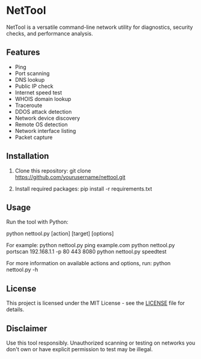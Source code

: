 # NetTool

NetTool is a versatile command-line network utility for diagnostics, security checks, and performance analysis.

## Features

- Ping
- Port scanning
- DNS lookup
- Public IP check
- Internet speed test
- WHOIS domain lookup
- Traceroute
- DDOS attack detection
- Network device discovery
- Remote OS detection
- Network interface listing
- Packet capture

## Installation

1. Clone this repository:
   git clone https://github.com/yourusername/nettool.git

2. Install required packages:
   pip install -r requirements.txt

## Usage

Run the tool with Python:

python nettool.py [action] [target] [options]

For example:
python nettool.py ping example.com
python nettool.py portscan 192.168.1.1 -p 80 443 8080
python nettool.py speedtest

For more information on available actions and options, run:
python nettool.py -h

## License

This project is licensed under the MIT License - see the [LICENSE](LICENSE) file for details.

## Disclaimer

Use this tool responsibly. Unauthorized scanning or testing on networks you don't own or have explicit permission to test may be illegal.
